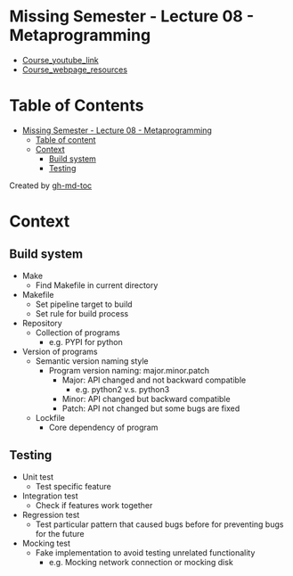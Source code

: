# Missing Semester - Lecture 08 - Metaprogramming
- [Course_youtube_link](https://www.youtube.com/watch?v=_Ms1Z4xfqv4)
- [Course_webpage_resources](https://missing.csail.mit.edu/2020/metaprogramming/)

Table of Contents
=================

* [Missing Semester - Lecture 08 - Metaprogramming](#missing-semester---lecture-08---metaprogramming)
   * [Table of content](#table-of-content)
   * [Context](#context)
      * [Build system](#build-system)
      * [Testing](#testing)

Created by [gh-md-toc](https://github.com/ekalinin/github-markdown-toc)
# Context

## Build system
- Make
    - Find Makefile in current directory
- Makefile
    - Set pipeline target to build
    - Set rule for build process
- Repository
    - Collection of programs
        - e.g. PYPI for python
- Version of programs
    - Semantic version naming style
        - Program version naming: major.minor.patch
            - Major: API changed and not backward compatible
                - e.g. python2 v.s. python3
            - Minor: API changed but backward compatible
            - Patch: API not changed but some bugs are fixed
    - Lockfile
        - Core dependency of program
## Testing
- Unit test
    - Test specific feature
- Integration test
    - Check if features work together
- Regression test
    - Test particular pattern that caused bugs before for preventing bugs for the future
- Mocking test
    - Fake implementation to avoid testing unrelated functionality
        - e.g. Mocking network connection or mocking disk
